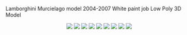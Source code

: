 Lamborghini Murcielago model 2004-2007
White paint job
Low Poly 3D Model

<p align="center"> 
  <img src="https://github.com/MSkall/Models/blob/master/Maya/Car/murcI_persp_view.jpg">
  <img src="https://github.com/MSkall/Models/blob/master/Maya/Car/murci_back_view.jpg">
  <img src="https://github.com/MSkall/Models/blob/master/Maya/Car/murci_front_view.jpg">
  <img src="https://github.com/MSkall/Models/blob/master/Maya/Car/murci_persp_back_view.jpg">
  <img src="https://github.com/MSkall/Models/blob/master/Maya/Car/murci_side_view.jpg">
  <img src="https://github.com/MSkall/Models/blob/master/Maya/Car/murci_top_view.jpg">
  <img src="https://github.com/MSkall/Models/blob/master/Maya/Car/murcielago_scene1.jpg">
  <img src="https://github.com/MSkall/Models/blob/master/Maya/Car/UV_snapshot5.jpg">
  <img src="https://github.com/MSkall/Models/blob/master/Maya/Car/murcielago_texture.jpg">
</p>
